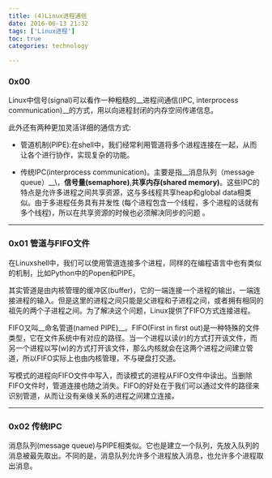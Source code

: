 ```yaml
---
title: (4)Linux进程通信
date: 2016-06-13 21:32
tags: ['Linux进程']
toc: true
categories: technology

---
```

### 0x00 
Linux中信号(signal)可以看作一种粗糙的__进程间通信(IPC, interprocess communication)__的方式，用以向进程封闭的内存空间传递信息。

此外还有两种更加灵活详细的通信方式:

* 管道机制(PIPE):在shell中，我们经常利用管道将多个进程连接在一起，从而让各个进行协作，实现复杂的功能。

* 传统IPC(interprocess communication)。主要是指__消息队列（message queue）__\，__信号量(semaphore)__\,__共享内存(shared memory)__。这些IPC的特点是允许多进程之间共享资源，这与多线程共享heap和global data相类似。由于多进程任务具有并发性 (每个进程包含一个线程，多个进程的话就有多个线程)，所以在共享资源的时候也必须解决同步的问题 。


---
### 0x01 管道与FIFO文件

在Linuxshell中，我们可以使用管道连接多个进程，同样的在编程语言中也有类似的机制，比如Python中的Popen和PIPE。

其实管道是由内核管理的缓冲区(buffer)，它的一端连接一个进程的输出，一端连接进程的输入。但是这里的进程之间只能是父进程和子进程之间，或者拥有相同的祖先的两个子进程之间。为了解决这个问题，Linux提供了FIFO方式连接进程。

FIFO又叫__命名管道(named PIPE)__。FIFO(First in first out)是一种特殊的文件类型，它在文件系统中有对应的路径。当一个进程以读(r)的方式打开该文件，而另一个进程以写(w)的方式打开该文件，那么内核就会在这两个进程之间建立管道，所以FIFO实际上也由内核管理，不与硬盘打交道。

写模式的进程向FIFO文件中写入，而读模式的进程从FIFO文件中读出。当删除FIFO文件时，管道连接也随之消失。FIFO的好处在于我们可以通过文件的路径来识别管道，从而让没有亲缘关系的进程之间建立连接。

---
### 0x02 传统IPC

消息队列(message queue)与PIPE相类似。它也是建立一个队列，先放入队列的消息被最先取出。不同的是，消息队列允许多个进程放入消息，也允许多个进程取出消息。

